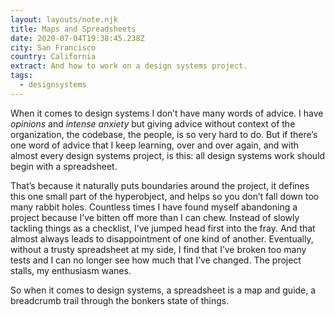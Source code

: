 ```yaml
---
layout: layouts/note.njk
title: Maps and Spreadsheets
date: 2020-07-04T19:38:45.238Z
city: San Francisco
country: California
extract: And how to work on a design systems project.
tags:
  - designsystems
---
```


When it comes to design systems I don’t have many words of advice. I have _opinions_ and _intense anxiety_ but giving advice without context of the organization, the codebase, the people, is so very hard to do. But if there’s one word of advice that I keep learning, over and over again, and with almost every design systems project, is this: all design systems work should begin with a spreadsheet.

That’s because it naturally puts boundaries around the project, it defines this one small part of the hyperobject, and helps so you don’t fall down too many rabbit holes. Countless times I have found myself abandoning a project because I’ve bitten off more than I can chew. Instead of slowly tackling things as a checklist, I’ve jumped head first into the fray. And that almost always leads to disappointment of one kind of another. Eventually, without a trusty spreadsheet at my side, I find that I’ve broken too many tests and I can no longer see how much that I’ve changed. The project stalls, my enthusiasm wanes.

So when it comes to design systems, a spreadsheet is a map and guide, a breadcrumb trail through the bonkers state of things.
